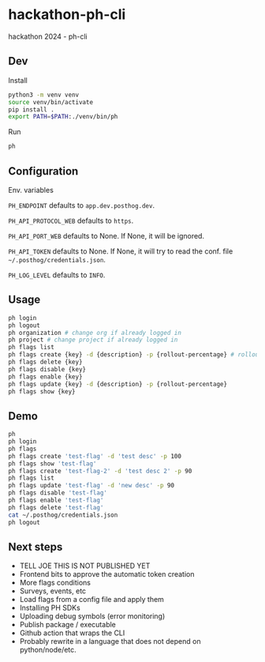 # hackathon-ph-cli

hackathon 2024 - ph-cli

## Dev

Install

```bash
python3 -m venv venv
source venv/bin/activate
pip install .
export PATH=$PATH:./venv/bin/ph
```

Run

```bash
ph
```

## Configuration

Env. variables

`PH_ENDPOINT` defaults to `app.dev.posthog.dev`.

`PH_API_PROTOCOL_WEB` defaults to `https`.

`PH_API_PORT_WEB` defaults to None. If None, it will be ignored.

`PH_API_TOKEN` defaults to None. If None, it will try to read the conf. file `~/.posthog/credentials.json`.

`PH_LOG_LEVEL` defaults to `INFO`.

## Usage

```bash
ph login
ph logout
ph organization # change org if already logged in
ph project # change project if already logged in
ph flags list
ph flags create {key} -d {description} -p {rollout-percentage} # rollout-percentage defaults to 100
ph flags delete {key}
ph flags disable {key}
ph flags enable {key}
ph flags update {key} -d {description} -p {rollout-percentage}
ph flags show {key}
```

## Demo

```bash
ph
ph login
ph flags
ph flags create 'test-flag' -d 'test desc' -p 100
ph flags show 'test-flag'
ph flags create 'test-flag-2' -d 'test desc 2' -p 90
ph flags list
ph flags update 'test-flag' -d 'new desc' -p 90
ph flags disable 'test-flag'
ph flags enable 'test-flag'
ph flags delete 'test-flag'
cat ~/.posthog/credentials.json
ph logout
```

## Next steps

* TELL JOE THIS IS NOT PUBLISHED YET
* Frontend bits to approve the automatic token creation
* More flags conditions
* Surveys, events, etc
* Load flags from a config file and apply them
* Installing PH SDKs
* Uploading debug symbols (error monitoring)
* Publish package / executable
* Github action that wraps the CLI
* Probably rewrite in a language that does not depend on python/node/etc.
